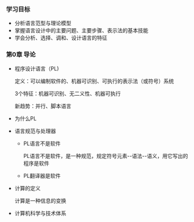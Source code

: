 ### 学习目标

- 分析语言范型与理论模型
- 掌握语言设计中的主要问题、主要步骤、表示法的基本技能
- 学会分析、选择、调和、设计语言的特征

### 第0章 导论

- 程序设计语言（PL)

  定义：可以编制软件的、机器可识别、可执行的表示法（或符号）系统

  3个特征：机器可识别、无二义性、机器可执行

  新趋势：并行、脚本语言

- 为什么PL

- 语言规范与处理器

  - PL语言不是软件

    PL语言不是软件，是一种规范，规定符号元素--语法--语义，用它写出的程序是软件

  - PL翻译器是软件

- 计算的定义

  计算是一种信息的变换

- 计算机科学与技术体系

  

  

  

  

  

  

  